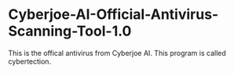 # Cyberjoe-AI-Official-Antivirus-Scanning-Tool-1.0

This is the offical antivirus from Cyberjoe AI. This program is called cybertection.
